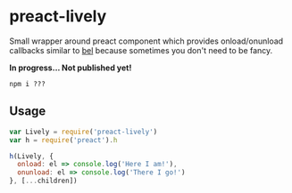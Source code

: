 # preact-lively

Small wrapper around preact component which provides onload/onunload callbacks similar to [bel](https://github.com/shama/bel#lifecycle-events) because sometimes you don't need to be fancy.

**In progress... Not published yet!**

```
npm i ???
```

## Usage

```js
var Lively = require('preact-lively')
var h = require('preact').h

h(Lively, {
  onload: el => console.log('Here I am!'),
  onunload: el => console.log('There I go!')
}, [...children])
```
